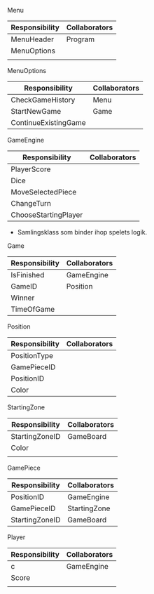 Menu

| Responsibility | Collaborators |
| -------------- | ------------- |
| MenuHeader     | Program       |
| MenuOptions    |               |
|                |               |

MenuOptions

| Responsibility       | Collaborators |
| -------------------- | ------------- |
| CheckGameHistory     | Menu          |
| StartNewGame         | Game          |
| ContinueExistingGame |               |

GameEngine

| Responsibility       | Collaborators |
| -------------------- | ------------- |
| PlayerScore          |               |
| Dice                 |               |
| MoveSelectedPiece    |               |
| ChangeTurn           |               |
| ChooseStartingPlayer |               |

- Samlingsklass som binder ihop spelets logik. 

  

Game

| Responsibility | Collaborators |
| -------------- | ------------- |
| IsFinished     | GameEngine    |
| GameID         | Position      |
| Winner         |               |
| TimeOfGame     |               |

Position

| Responsibility | Collaborators |
| -------------- | ------------- |
| PositionType   |               |
| GamePieceID    |               |
| PositionID     |               |
| Color          |               |

StartingZone

| Responsibility | Collaborators |
| -------------- | ------------- |
| StartingZoneID | GameBoard     |
| Color          |               |
|                |               |

GamePiece

| Responsibility | Collaborators |
| -------------- | ------------- |
| PositionID     | GameEngine    |
| GamePieceID    | StartingZone  |
| StartingZoneID | GameBoard     |

Player

| Responsibility | Collaborators |
| -------------- | ------------- |
| c              | GameEngine    |
| Score          |               |
|                |               |





